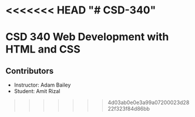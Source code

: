 <<<<<<< HEAD
"# CSD-340" 
=======
# CSD 340 Web Development with HTML and CSS

## Contributors
- Instructor: Adam Bailey
- Student: Amit Rizal
>>>>>>> 4d03ab0e0e3a99a07200023d2822f323f84d86bb
